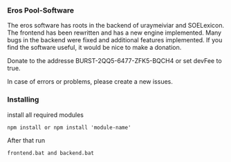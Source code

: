 ### Eros Pool-Software
The eros software has roots in the backend of uraymeiviar and SOELexicon. The frontend has been rewritten and has a new engine implemented. Many bugs in the backend were fixed and additional features implemented. If you find the software useful, it would be nice to make a donation.

Donate to the addresse BURST-2QQ5-6477-ZFK5-BQCH4 or set devFee to true.

In case of errors or problems, please create a new issues.

### Installing

install all required modules

```
npm install or npm install 'module-name'
```

After that run

```
frontend.bat and backend.bat
```


